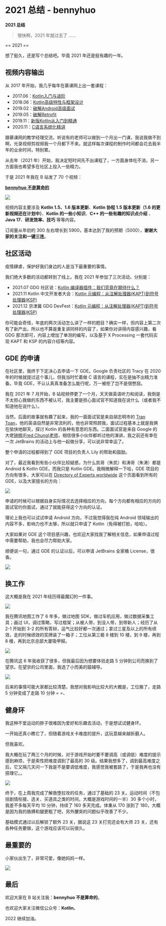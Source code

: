 # 2021 总结 - bennyhuo

**2021 总结**

> 很快啊，2021 年就过去了 ……

== 2021 ==

想了挺久，还是写个总结吧。毕竟 2021 年还是挺有趣的一年。

## 视频内容输出

从 2017 年开始，我几乎每年在慕课网上出一套课程：

* 2017.06：[Kotlin入门与进阶](https://coding.imooc.com/class/108.html)
* 2018.06：[Kotlin高级特性与框架设计](https://coding.imooc.com/class/232.html)
* 2019.02：[破解Android高级面试](https://coding.imooc.com/class/317.html)
* 2019.05：[破解Retrofit](https://www.imooc.com/learn/1128)
* 2019.11：[新版Kotlin从入门到精通](https://coding.imooc.com/class/398.html)
* 2020.11：[C语言系统化精讲](https://coding.imooc.com/class/463.html)

跟慕课网的教学经理交流，听说有的老师可以做到一个月出一门课，我说我做不到啊，光录视频剪视频我一个月都下不来。就这样每次课程的制作时间都会花去我半年的业余时间，特别累。

从去年（2021 年）开始，我决定短时间先不出课程了，一方面身体吃不消，另一方面我也希望多在社区上投入一些精力。

于是 2021 年我在 B 站发了 70 个视频：

**[bennyhuo 不是算命的](https://space.bilibili.com/28615855)**

![](https://kotlinblog-1251218094.costj.myqcloud.com/6c8656be-f0d8-432e-9bfd-94a1fbd7cd6c/media/2022-01-20-11-44-15.png)

视频内容主要涉及 **Kotlin 1.5、1.6 版本更新**、**Kotlin 协程 1.5 版本更新（1.6 的更新视频还在计划中）**、**Kotlin 的一些小知识**、**C++ 的一些有趣的知识点介绍** 、**Java 17**、**研发效率、技巧** 等等内容。

订阅量从年初的 300 左右增长到 5900，基本达到了我的预期（5000），**谢谢大家的关注和一键三连**。

## 社区活动

疫情肆虐，保护好我们身边的人是当下最重要的事情。

我们绝大多数的活动都转到了线上。我在 2021 年参加了三次活动，分别是：

* 2021.07 GDG 社区说：[Kotlin 编译器插件：我们究竟在期待什么？](https://www.bilibili.com/video/BV1Tf4y157ku)
* 2021.11 Kotlin 中文开发者大会：[Kotlin 元编程：从注解处理器(KAPT)到符号处理器(KSP)](https://www.youtube.com/watch?v=1Vi4-UMsQNA&t=12563s)
* 2021.12 京津冀 GDG DevFest：[Kotlin 元编程：从注解处理器(KAPT)到符号处理器(KSP)](https://www.bilibili.com/video/BV1JY411H7pb)

你可能会奇怪，年底的两次活动怎么讲了一样的题目？确实一样，但内容上第二次有了新产出，所以也不算是重复讲同样的内容了，如果你对讲得内容感兴趣，看 GDG 那次即可，内容上增加了单测的编写，以及基于 X Processing 一套代码实现 KAPT 和 KSP 的内容介绍等内容。

## GDE 的申请

在社区里，我终于下定决心去申请一下 GDE。Google 负责社区的 Tracy 在 2020 年的时候就提过这个事儿，但我当时忙着做 C 语言的课程，实在是抽不出精力准备。毕竟 GDE，不认认真真准备怎么能行呢，万一被拒了岂不是很憋屈。

我在 2021 年 7 月开始，B 站视频停更了一个月，天天做英语听力和阅读，我倒是不太担心我做的东西不被认可，我主要是担心面试官不知道我在说什么（或者我不知道他在说什么）。

当然，后面的故事就有趣了起来，我的一面面试官是来自胡志明市的 [Tran Toan](https://developers.google.com/community/experts/directory/profile/profile-tran-toan)，他的英语自然是非常流利的，他也非常照顾我，面试过程基本上就是我俩在愉快地聊天，探讨 Kotlin 的各种有意思的东西。二面面试官是来自 Google 的大佬[钟辉(Fred Chung)老师](https://mobile.twitter.com/fredchung)，相信很多小伙伴都听过他的演讲，我之前还有幸在一次 JetBrains 的活动上与他一起做分享，可以说非常幸运了。

整个申请的过程都得到了 GDE 项目的负责人 Lily 的帮助和鼓励。

对了，最近我看到有些小伙伴比较疑惑，为什么凯哥（朱凯）和涛哥（朱涛）都是 Android & Kotlin GDE，而我只是 Kotlin GDE。我稍微解释一下哈，GDE 项目的方向有很多，大家可以在 [Directory of Experts worldwide](https://developers.google.com/community/experts/directory) 这个页面看到所有的 GDE，以及大家擅长的方向：

![](https://kotlinblog-1251218094.costj.myqcloud.com/6c8656be-f0d8-432e-9bfd-94a1fbd7cd6c/media/2022-01-20-12-27-58.png)

申请的时候可以根据自身实际情况去选择相应的方向，每个方向都有相应的方向的面试官约你面试，通过了就能获得这个方向的认证。

理论上我也可以试试申请 Android 方向，不过我觉得我在纯 Android 领域输出的内容不多，影响力也不太够，所以就只申请了 Kotlin（免得被打脸，哈哈）。

大家如果对 GDE 这个项目感兴趣，也欢迎大家找我了解相关信息，如果申请过程中需要帮助，我也会尽力帮助大家。

顺便说一句，通过 GDE 的认证以后，可以申请 JetBrains 全家桶 License，很香。

![](https://kotlinblog-1251218094.costj.myqcloud.com/6c8656be-f0d8-432e-9bfd-94a1fbd7cd6c/media/2022-01-20-12-36-33.png)

## 换工作

这大概是我在 2021 年经历得最魔幻的一件事。

![](https://kotlinblog-1251218094.costj.myqcloud.com/6c8656be-f0d8-432e-9bfd-94a1fbd7cd6c/media/2022-01-20-12-47-41.png)

我在腾讯地图工作了 6 年多，做过地图 SDK，做过车机应用，做过数据采集工具；画过 UI，调过策略，写过框架；从被人带，到没人带，到带新人；经历了从 2-1 开始到 3-2 的所有答辩，运气比较好都一次通过；拿过三星及以上的所有绩效，走的时候绩效的奖牌装了一箱子；工位从第三极 8 楼到 10 楼，到 9 楼，再到 8 楼，再到北京总部大厦吸甲醛。

![](https://kotlinblog-1251218094.costj.myqcloud.com/6c8656be-f0d8-432e-9bfd-94a1fbd7cd6c/media/2022-01-20-12-48-24.png)

在腾讯这 6 年我收获了很多，但我最后因为想要体验走路 5 分钟到公司而换到了望京。在望京的公司里面，我选了小而美的猿辅导。

![](https://kotlinblog-1251218094.costj.myqcloud.com/6c8656be-f0d8-432e-9bfd-94a1fbd7cd6c/media/2022-01-20-12-51-11.png)

后来的事情可能大家都比较清楚。我想对我影响比较大的大概是，工位搬了，走路 5 分钟变成了走路 10 分钟 = =、

## 健身环

我这种不爱运动的胖子很难因为爱好和乐趣去活动，于是想试试健身环。

一开始还真小瞧它了，但随着游戏关卡难度的提升，这玩意越来越折磨人。

但我喜欢。



我大概在玩了两三个月的时候，对于游戏开始时要不要调高（或调低）难度的提示感到麻烦，于是索性把难度调到了最高的 30 级。结果我想多了，调到最高难度之后，它又隔几天问一下我是不是要调低难度，我感觉我被套路了，于是我再也没有搭理它。。

![](https://kotlinblog-1251218094.costj.myqcloud.com/6c8656be-f0d8-432e-9bfd-94a1fbd7cd6c/media/2022-01-20-13-19-09.png)

终于，在上周我完成了解救堕拉攻的任务，通过了基础的 23 关。运动时间（不包括剧情衔接、选关、买道具之类的时间，大概是游戏时间的一半）30 多个小时，我差不多每天平均 10 分钟，持续了 160 多天完成。体重从 170 涨到了 180，大概是因为我的胳膊和腿更粗了吧，另外腰突的问题似乎改善了不少。

基础模式通过以后解锁了额外 23 关，据说这 23 关打完还会有大师 23 关，还有各种任务要做，这个游戏应该可以玩很久。

## 最重要的

小家伙出生了，非常可爱，像她妈妈一样。

![](https://kotlinblog-1251218094.costj.myqcloud.com/6c8656be-f0d8-432e-9bfd-94a1fbd7cd6c/media/2022-01-20-14-04-53-gm.jpg)

## 最后

欢迎大家在 B 站关注我：**bennyhuo 不是算命的**。

也欢迎大家关注微信公众号：**Kotlin**。

2022 继续加油。